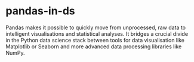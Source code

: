 # pandas-in-ds
Pandas makes it possible to quickly move from unprocessed, raw data to intelligent visualisations and statistical analyses. It bridges a crucial divide in the Python data science stack between tools for data visualisation like Matplotlib or Seaborn and more advanced data processing libraries like NumPy.
